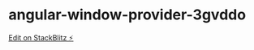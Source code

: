 # angular-window-provider-3gvddo

[Edit on StackBlitz ⚡️](https://stackblitz.com/edit/angular-window-provider-3gvddo)